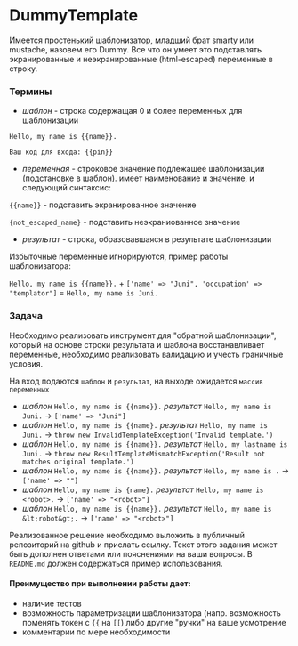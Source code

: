 # DummyTemplate

Имеется простенький шаблонизатор, младший брат smarty или mustache, назовем его Dummy. Все что он умеет это подставлять экранированные и неэкранированные (html-escaped) переменные в строку.

### Термины
- *шаблон* - строка содержащая 0 и более переменных для шаблонизации

`Hello, my name is {{name}}.`

`Ваш код для входа: {{pin}}`

- *переменная* - строковое значение подлежащее шаблонизации (подстановке в шаблон). имеет наименование и значение, и следующий синтаксис:

`{{name}}` - подставить экранированное значение
  
`{not_escaped_name}` - подставить неэкраниованное значение

- *результат* - строка, образовавшаяся в результате шаблонизации

Избыточные переменные игнорируются, пример работы шаблонизатора:

`Hello, my name is {{name}}.` + `['name' => "Juni", 'occupation' => "templator"]` = `Hello, my name is Juni.`

### Задача
Необходимо реализовать инструмент для "обратной шаблонизации", который на основе строки результата и шаблона восстанавливает переменные, необходимо реализовать валидацию и учесть граничные условия.

На вход подаются `шаблон` и `результат`, на выходе ожидается `массив переменных`

- *шаблон* `Hello, my name is {{name}}.` *результат* `Hello, my name is Juni.` -> `['name' => "Juni"]`
- *шаблон* `Hello, my name is {{name}.` *результат* `Hello, my name is Juni.` -> `throw new InvalidTemplateException('Invalid template.')`
- *шаблон* `Hello, my name is {{name}}.` *результат* `Hello, my lastname is Juni.` -> `throw new ResultTemplateMismatchException('Result not matches original template.')`
- *шаблон* `Hello, my name is {{name}}.` *результат* `Hello, my name is .` -> `['name' => ""]`
- *шаблон* `Hello, my name is {name}.` *результат* `Hello, my name is <robot>.` -> `['name' => "<robot>"]`
- *шаблон* `Hello, my name is {{name}}.` *результат* `Hello, my name is &lt;robot&gt;.` -> `['name' => "<robot>"]`

Реализованное решение необходимо выложить в публичный репозиторий на github и прислать ссылку.
Текст этого задания может быть дополнен ответами или пояснениями на ваши вопросы. В `README.md` должен содержаться пример использования.

#### Преимущество при выполнении работы дает:
- наличие тестов
- возможность параметризации шаблонизатора (напр. возможность поменять токен с `{{` на `[[`) либо другие "ручки" на ваше усмотрение
- комментарии по мере необходимости
